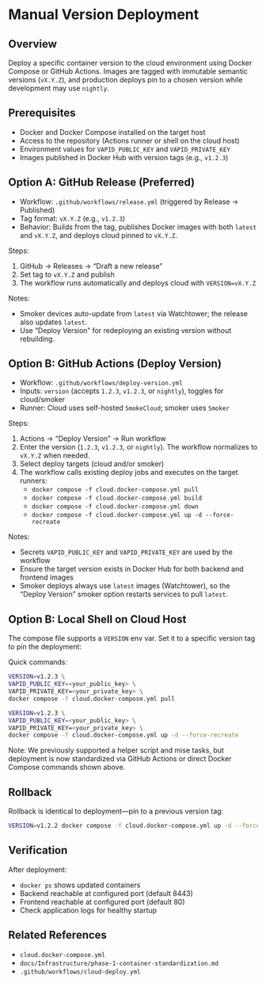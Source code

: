 # Manual Version Deployment

## Overview
Deploy a specific container version to the cloud environment using Docker Compose or GitHub Actions. Images are tagged with immutable semantic versions (`vX.Y.Z`), and production deploys pin to a chosen version while development may use `nightly`.

## Prerequisites
- Docker and Docker Compose installed on the target host
- Access to the repository (Actions runner or shell on the cloud host)
- Environment values for `VAPID_PUBLIC_KEY` and `VAPID_PRIVATE_KEY`
- Images published in Docker Hub with version tags (e.g., `v1.2.3`)

## Option A: GitHub Release (Preferred)
- Workflow: `.github/workflows/release.yml` (triggered by Release → Published)
- Tag format: `vX.Y.Z` (e.g., `v1.2.3`)
- Behavior: Builds from the tag, publishes Docker images with both `latest` and `vX.Y.Z`, and deploys cloud pinned to `vX.Y.Z`.

Steps:
1) GitHub → Releases → “Draft a new release”
2) Set tag to `vX.Y.Z` and publish
3) The workflow runs automatically and deploys cloud with `VERSION=vX.Y.Z`

Notes:
- Smoker devices auto-update from `latest` via Watchtower; the release also updates `latest`.
- Use “Deploy Version” for redeploying an existing version without rebuilding.

## Option B: GitHub Actions (Deploy Version)
- Workflow: `.github/workflows/deploy-version.yml`
- Inputs: `version` (accepts `1.2.3`, `v1.2.3`, or `nightly`), toggles for cloud/smoker
- Runner: Cloud uses self-hosted `SmokeCloud`; smoker uses `Smoker`

Steps:
1) Actions → “Deploy Version” → Run workflow
2) Enter the version (`1.2.3`, `v1.2.3`, or `nightly`). The workflow normalizes to `vX.Y.Z` when needed.
3) Select deploy targets (cloud and/or smoker)
4) The workflow calls existing deploy jobs and executes on the target runners:
   - `docker compose -f cloud.docker-compose.yml pull`
   - `docker compose -f cloud.docker-compose.yml build`
   - `docker compose -f cloud.docker-compose.yml down`
   - `docker compose -f cloud.docker-compose.yml up -d --force-recreate`

Notes:
- Secrets `VAPID_PUBLIC_KEY` and `VAPID_PRIVATE_KEY` are used by the workflow
- Ensure the target version exists in Docker Hub for both backend and frontend images
- Smoker deploys always use `latest` images (Watchtower), so the “Deploy Version” smoker option restarts services to pull `latest`.

## Option B: Local Shell on Cloud Host
The compose file supports a `VERSION` env var. Set it to a specific version tag to pin the deployment:

Quick commands:
```bash
VERSION=v1.2.3 \
VAPID_PUBLIC_KEY=<your_public_key> \
VAPID_PRIVATE_KEY=<your_private_key> \
docker compose -f cloud.docker-compose.yml pull

VERSION=v1.2.3 \
VAPID_PUBLIC_KEY=<your_public_key> \
VAPID_PRIVATE_KEY=<your_private_key> \
docker compose -f cloud.docker-compose.yml up -d --force-recreate
```

Note: We previously supported a helper script and mise tasks, but deployment is now standardized via GitHub Actions or direct Docker Compose commands shown above.

## Rollback
Rollback is identical to deployment—pin to a previous version tag:
```bash
VERSION=v1.2.2 docker compose -f cloud.docker-compose.yml up -d --force-recreate
```

## Verification
After deployment:
- `docker ps` shows updated containers
- Backend reachable at configured port (default 8443)
- Frontend reachable at configured port (default 80)
- Check application logs for healthy startup

## Related References
- `cloud.docker-compose.yml`
- `docs/Infrastructure/phase-1-container-standardization.md`
- `.github/workflows/cloud-deploy.yml`
